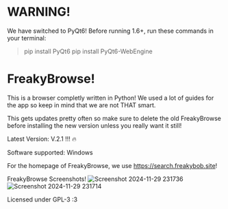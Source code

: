 # WARNING!
We have switched to PyQt6! Before running 1.6+, run these commands in your terminal:
> pip install PyQt6
> pip install PyQt6-WebEngine

# FreakyBrowse!
This is a browser completly written in Python! We used a lot of guides for the app so keep in mind that we are not THAT smart.

This gets updates pretty often so make sure to delete the old FreakyBrowse before installing the new version unless you really want it still!

Latest Version: V.2.1 !!! 🔥

Software supported: Windows

For the homepage of FreakyBrowse, we use https://search.freakybob.site!

FreakyBrowse Screenshots! 
![Screenshot 2024-11-29 231736](https://github.com/user-attachments/assets/147afa9c-333e-4017-8338-db94da812631)
![Screenshot 2024-11-29 231714](https://github.com/user-attachments/assets/99ea1477-737d-479e-929a-37e94b82427d)



Licensed under GPL-3 :3
